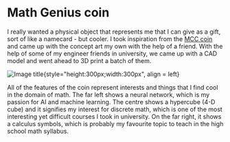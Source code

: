 # Math Genius coin

I really wanted a physical object that represents me that I can give as a gift, sort of like a namecard - but cooler. I took inspiration from the [MCC coin](https://twitter.com/MCChampionship_/status/1251631949975826433) and came up with the concept art my own with the help of a friend. With the help of some of my engineer friends in university, we came up with a CAD model and went ahead to 3D print a batch of them.

![Image title](https://i.ibb.co/h1KDptC/coin-design.jpg){style="height:300px;width:300px", align = left}

All of the features of the coin represent interests and things that I find cool in the domain of math. The far left shows a neural network, which is my passion for AI and machine learning. The centre shows a hypercube (4-D cube) and it signifies my interest for discrete math, which is one of the most interesting yet difficult courses I took in university. On the far right, it shows a calculus symbols, which is probably my favourite topic to teach in the high school math syllabus.